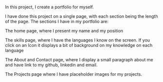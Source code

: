 In this project, I create a portfolio for myself.

I have done this project on a single page, with each section being the length of the page.
The sections I have in my portfolio are:
 
The home page, where I present my name and my position

The skills page, where I have the languages I know on the screen. If you click on an Icon it displays a bit of background on my knowledge on each language

The About and Contact page, where I display a small paragraph about me and have link to my github, linkedin and email.

The Projects page where I have placeholder images for my projects.